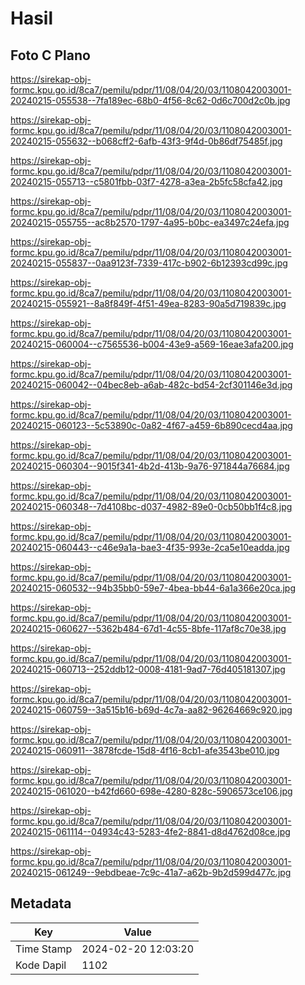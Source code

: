 # Hasil

## Foto C Plano

https://sirekap-obj-formc.kpu.go.id/8ca7/pemilu/pdpr/11/08/04/20/03/1108042003001-20240215-055538--7fa189ec-68b0-4f56-8c62-0d6c700d2c0b.jpg

https://sirekap-obj-formc.kpu.go.id/8ca7/pemilu/pdpr/11/08/04/20/03/1108042003001-20240215-055632--b068cff2-6afb-43f3-9f4d-0b86df75485f.jpg

https://sirekap-obj-formc.kpu.go.id/8ca7/pemilu/pdpr/11/08/04/20/03/1108042003001-20240215-055713--c5801fbb-03f7-4278-a3ea-2b5fc58cfa42.jpg

https://sirekap-obj-formc.kpu.go.id/8ca7/pemilu/pdpr/11/08/04/20/03/1108042003001-20240215-055755--ac8b2570-1797-4a95-b0bc-ea3497c24efa.jpg

https://sirekap-obj-formc.kpu.go.id/8ca7/pemilu/pdpr/11/08/04/20/03/1108042003001-20240215-055837--0aa9123f-7339-417c-b902-6b12393cd99c.jpg

https://sirekap-obj-formc.kpu.go.id/8ca7/pemilu/pdpr/11/08/04/20/03/1108042003001-20240215-055921--8a8f849f-4f51-49ea-8283-90a5d719839c.jpg

https://sirekap-obj-formc.kpu.go.id/8ca7/pemilu/pdpr/11/08/04/20/03/1108042003001-20240215-060004--c7565536-b004-43e9-a569-16eae3afa200.jpg

https://sirekap-obj-formc.kpu.go.id/8ca7/pemilu/pdpr/11/08/04/20/03/1108042003001-20240215-060042--04bec8eb-a6ab-482c-bd54-2cf301146e3d.jpg

https://sirekap-obj-formc.kpu.go.id/8ca7/pemilu/pdpr/11/08/04/20/03/1108042003001-20240215-060123--5c53890c-0a82-4f67-a459-6b890cecd4aa.jpg

https://sirekap-obj-formc.kpu.go.id/8ca7/pemilu/pdpr/11/08/04/20/03/1108042003001-20240215-060304--9015f341-4b2d-413b-9a76-971844a76684.jpg

https://sirekap-obj-formc.kpu.go.id/8ca7/pemilu/pdpr/11/08/04/20/03/1108042003001-20240215-060348--7d4108bc-d037-4982-89e0-0cb50bb1f4c8.jpg

https://sirekap-obj-formc.kpu.go.id/8ca7/pemilu/pdpr/11/08/04/20/03/1108042003001-20240215-060443--c46e9a1a-bae3-4f35-993e-2ca5e10eadda.jpg

https://sirekap-obj-formc.kpu.go.id/8ca7/pemilu/pdpr/11/08/04/20/03/1108042003001-20240215-060532--94b35bb0-59e7-4bea-bb44-6a1a366e20ca.jpg

https://sirekap-obj-formc.kpu.go.id/8ca7/pemilu/pdpr/11/08/04/20/03/1108042003001-20240215-060627--5362b484-67d1-4c55-8bfe-117af8c70e38.jpg

https://sirekap-obj-formc.kpu.go.id/8ca7/pemilu/pdpr/11/08/04/20/03/1108042003001-20240215-060713--252ddb12-0008-4181-9ad7-76d405181307.jpg

https://sirekap-obj-formc.kpu.go.id/8ca7/pemilu/pdpr/11/08/04/20/03/1108042003001-20240215-060759--3a515b16-b69d-4c7a-aa82-96264669c920.jpg

https://sirekap-obj-formc.kpu.go.id/8ca7/pemilu/pdpr/11/08/04/20/03/1108042003001-20240215-060911--3878fcde-15d8-4f16-8cb1-afe3543be010.jpg

https://sirekap-obj-formc.kpu.go.id/8ca7/pemilu/pdpr/11/08/04/20/03/1108042003001-20240215-061020--b42fd660-698e-4280-828c-5906573ce106.jpg

https://sirekap-obj-formc.kpu.go.id/8ca7/pemilu/pdpr/11/08/04/20/03/1108042003001-20240215-061114--04934c43-5283-4fe2-8841-d8d4762d08ce.jpg

https://sirekap-obj-formc.kpu.go.id/8ca7/pemilu/pdpr/11/08/04/20/03/1108042003001-20240215-061249--9ebdbeae-7c9c-41a7-a62b-9b2d599d477c.jpg


## Metadata

| Key        | Value               |
| ---------- | ------------------- |
| Time Stamp | 2024-02-20 12:03:20 |
| Kode Dapil | 1102                |



